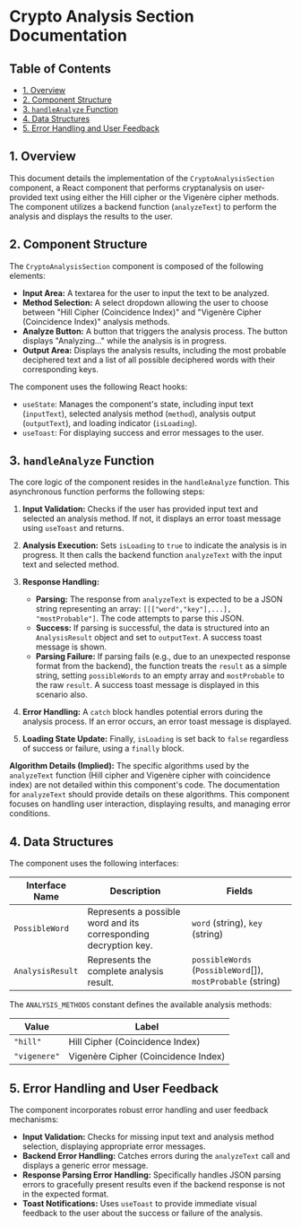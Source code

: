 # Crypto Analysis Section Documentation

## Table of Contents

* [1. Overview](#1-overview)
* [2. Component Structure](#2-component-structure)
* [3. `handleAnalyze` Function](#3-handleanalyze-function)
* [4. Data Structures](#4-data-structures)
* [5.  Error Handling and User Feedback](#5-error-handling-and-user-feedback)


## 1. Overview

This document details the implementation of the `CryptoAnalysisSection` component, a React component that performs cryptanalysis on user-provided text using either the Hill cipher or the Vigenère cipher methods.  The component utilizes a backend function (`analyzeText`) to perform the analysis and displays the results to the user.

## 2. Component Structure

The `CryptoAnalysisSection` component is composed of the following elements:

* **Input Area:** A textarea for the user to input the text to be analyzed.
* **Method Selection:** A select dropdown allowing the user to choose between "Hill Cipher (Coincidence Index)" and "Vigenère Cipher (Coincidence Index)" analysis methods.
* **Analyze Button:** A button that triggers the analysis process. The button displays "Analyzing..." while the analysis is in progress.
* **Output Area:** Displays the analysis results, including the most probable deciphered text and a list of all possible deciphered words with their corresponding keys.

The component uses the following React hooks:

* `useState`: Manages the component's state, including input text (`inputText`), selected analysis method (`method`), analysis output (`outputText`), and loading indicator (`isLoading`).
* `useToast`:  For displaying success and error messages to the user.


## 3. `handleAnalyze` Function

The core logic of the component resides in the `handleAnalyze` function. This asynchronous function performs the following steps:

1. **Input Validation:** Checks if the user has provided input text and selected an analysis method. If not, it displays an error toast message using `useToast` and returns.

2. **Analysis Execution:**  Sets `isLoading` to `true` to indicate the analysis is in progress. It then calls the backend function `analyzeText` with the input text and selected method.

3. **Response Handling:**
    * **Parsing:** The response from `analyzeText` is expected to be a JSON string representing an array: `[[["word","key"],...], "mostProbable"]`.  The code attempts to parse this JSON.
    * **Success:** If parsing is successful, the data is structured into an `AnalysisResult` object and set to `outputText`.  A success toast message is shown.
    * **Parsing Failure:** If parsing fails (e.g., due to an unexpected response format from the backend), the function treats the `result` as a simple string, setting `possibleWords` to an empty array and `mostProbable` to the raw `result`. A success toast message is displayed in this scenario also.

4. **Error Handling:** A `catch` block handles potential errors during the analysis process.  If an error occurs, an error toast message is displayed.

5. **Loading State Update:** Finally, `isLoading` is set back to `false` regardless of success or failure, using a `finally` block.

**Algorithm Details (Implied):** The specific algorithms used by the `analyzeText` function (Hill cipher and Vigenère cipher with coincidence index) are not detailed within this component's code.  The documentation for `analyzeText` should provide details on these algorithms.  This component focuses on handling user interaction, displaying results, and managing error conditions.

## 4. Data Structures

The component uses the following interfaces:

| Interface Name       | Description                                                                     | Fields                               |
|-----------------------|---------------------------------------------------------------------------------|---------------------------------------|
| `PossibleWord`       | Represents a possible word and its corresponding decryption key.                | `word` (string), `key` (string)       |
| `AnalysisResult`     | Represents the complete analysis result.                                        | `possibleWords` (`PossibleWord`[]), `mostProbable` (string) |


The `ANALYSIS_METHODS` constant defines the available analysis methods:

| Value    | Label                       |
|----------|----------------------------|
| `"hill"` | Hill Cipher (Coincidence Index) |
| `"vigenere"` | Vigenère Cipher (Coincidence Index) |


## 5. Error Handling and User Feedback

The component incorporates robust error handling and user feedback mechanisms:

* **Input Validation:**  Checks for missing input text and analysis method selection, displaying appropriate error messages.
* **Backend Error Handling:** Catches errors during the `analyzeText` call and displays a generic error message.
* **Response Parsing Error Handling:**  Specifically handles JSON parsing errors to gracefully present results even if the backend response is not in the expected format.
* **Toast Notifications:** Uses `useToast` to provide immediate visual feedback to the user about the success or failure of the analysis.
